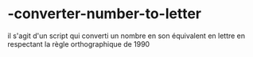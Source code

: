 # -converter-number-to-letter
il s'agit d'un script qui converti un nombre en son équivalent en lettre en respectant la règle orthographique de 1990
